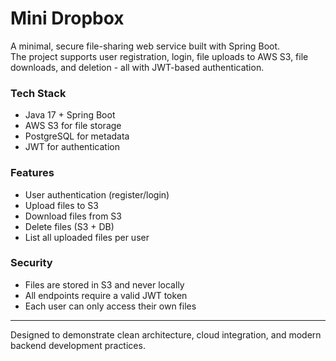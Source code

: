 # Mini Dropbox

A minimal, secure file-sharing web service built with Spring Boot.  
The project supports user registration, login, file uploads to AWS S3, file downloads, and deletion - all with JWT-based authentication.

###  Tech Stack
- Java 17 + Spring Boot
- AWS S3 for file storage
- PostgreSQL for metadata
- JWT for authentication

###  Features
- User authentication (register/login)
- Upload files to S3
- Download files from S3
- Delete files (S3 + DB)
- List all uploaded files per user

###  Security
- Files are stored in S3 and never locally
- All endpoints require a valid JWT token
- Each user can only access their own files

---

Designed to demonstrate clean architecture, cloud integration, and modern backend development practices.
